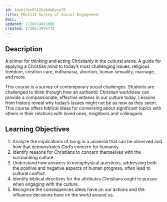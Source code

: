 ```yaml
---
id: 1ew6j3ex8lt2kobdm8yvw75
title: PHL1113 Survey of Social Engagement
desc: ''
updated: 1728674015669
created: 1728673976772
---
```

## Description

A primer for thinking and acting Christianly in the cultural arena. A guide for applying a Christian mind to today’s most challenging issues: religious freedom, creation care, euthanasia, abortion, human sexuality, marriage, and more.

This course is a survey of contemporary social challenges. Students are challenged to think through how an authentic Christian worldview can provide a compassionate, effective witness in our culture today. Lessons from history reveal why today’s issues might not be as new as they seem. This course offers biblical ideas for conversing about significant topics with others in their relations with loved ones, neighbors and colleagues.

## Learning Objectives

1. Analyze the implications of living in a universe that can be observed and how that demonstrates God’s concern for humanity.
2. Identify reasons for Christians to concern themselves with the surrounding culture.
3. Understand how answers to metaphysical questions, addressing both the positive and negative aspects of human progress, often lead to cultural conflict.
4. Identify biblical directives for the attributes Christians ought to pursue when engaging with the culture.
5. Recognize the consequences ideas have on our actions and the influence decisions have on the world around us.
